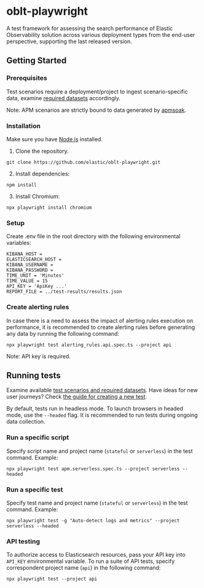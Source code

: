 # oblt-playwright

A test framework for assessing the search performance of Elastic Observability solution across various deployment types from the end-user perspective, supporting the last released version.

## Getting Started

### Prerequisites

Test scenarios require a deployment/project to ingest scenario-specific data, examine [required datasets](https://github.com/elastic/oblt-playwright/blob/main/docs/data_mapping.md) accordingly.

Note: APM scenarios are strictly bound to data generated by [apmsoak](https://github.com/elastic/apm-perf/tree/main/cmd/apmsoak).

### Installation

Make sure you have [Node.js](https://nodejs.org/en/download) installed.

1. Clone the repository.
```
git clone https://github.com/elastic/oblt-playwright.git
```
2. Install dependencies:
```
npm install
```
3. Install Chromium:
```
npx playwright install chromium
```

### Setup 

Create .env file in the root directory with the following environmental variables:

```
KIBANA_HOST = 
ELASTICSEARCH_HOST =
KIBANA_USERNAME = 
KIBANA_PASSWORD = 
TIME_UNIT = 'Minutes'
TIME_VALUE = 15
API_KEY = 'ApiKey ...'
REPORT_FILE = ../test-results/results.json
```

### Create alerting rules

In case there is a need to assess the impact of alerting rules execution on performance, it is recommended to create alerting rules before generating any data by running the following command: 

```
npx playwright test alerting_rules.api.spec.ts --project api
```

Note: API key is required.

## Running tests

Examine available [test scenarios and required datasets](https://github.com/elastic/oblt-playwright/blob/main/docs/data_mapping.md).
Have ideas for new user journeys? Check [the guide for creating a new test](https://github.com/elastic/oblt-playwright/blob/main/docs/guidelines.md).

By default, tests run in headless mode. To launch browsers in headed mode, use the `--headed` flag.
It is recommended to run tests during ongoing data collection.


### Run a specific script

Specify script name and project name (`stateful` or `serverless`) in the test command. Example:

```
npx playwright test apm.serverless.spec.ts --project serverless --headed
```

### Run a specific test

Specify test name and project name (`stateful` or `serverless`) in the test command. Example:

```
npx playwright test -g "Auto-detect logs and metrics" --project serverless --headed
```

### API testing

To authorize access to Elasticsearch resources, pass your API key into `API_KEY` environmental variable. To run a suite of API tests, specify correspondent project name (`api`) in the following command:

```
npx playwright test --project api
```